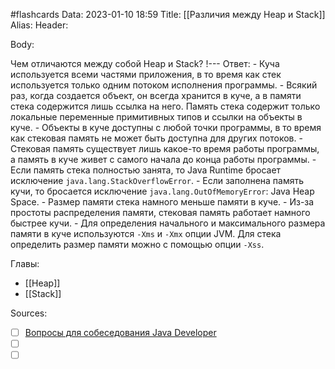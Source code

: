 #flashcards
Data: 2023-01-10 18:59
Title: [[Различия между Heap и Stack]]
Alias:
Header:


Body:


Чем отличаются между собой Heap и Stack?
!---
Ответ:
	- Куча используется всеми частями приложения, в то время как стек используется только одним потоком исполнения программы.
	- Всякий раз, когда создается объект, он всегда хранится в куче, а в памяти стека содержится лишь ссылка на него. Память стека содержит только локальные переменные примитивных типов и ссылки на объекты в куче.
	- Объекты в куче доступны с любой точки программы, в то время как стековая память не может быть доступна для других потоков.
	- Стековая память существует лишь какое-то время работы программы, а память в куче живет с самого начала до конца работы программы.
	- Если память стека полностью занята, то Java Runtime бросает исключение `java.lang.StackOverflowError`.
	- Если заполнена память кучи, то бросается исключение `java.lang.OutOfMemoryError`: Java Heap Space.
	- Размер памяти стека намного меньше памяти в куче.
	- Из-за простоты распределения памяти, стековая память работает намного быстрее кучи.
	- Для определения начального и максимального размера памяти в куче используются `-Xms` и `-Xmx` опции JVM. Для стека определить размер памяти можно с помощью опции `-Xss`.
<!--SR:!2023-01-28,1,130-->





Главы:
- [[Heap]]
- [[Stack]]


Sources:
- [ ] [Вопросы для собеседования Java Developer](https://github.com/enhorse/java-interview/blob/master/README.md#%D0%9E%D0%9E%D0%9F)
- [ ] []()
- [ ] []()
